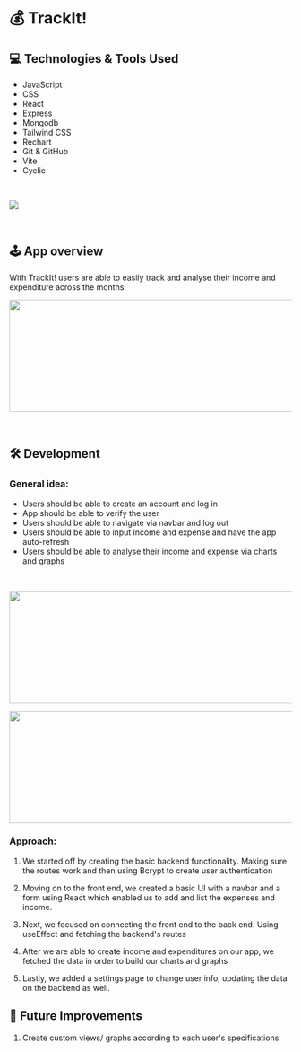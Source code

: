 # 💰 TrackIt!

## 💻 Technologies & Tools Used
- JavaScript
- CSS
- React 
- Express
- Mongodb
- Tailwind CSS 
- Rechart
- Git & GitHub
- Vite 
- Cyclic 

<br>

![](https://skills.thijs.gg/icons?i=js,css,react,express,mongodb,tailwind,git,github,vite)

<br>

## 🕹 App overview 
With TrackIt! users are able to easily track and analyse their income and expenditure across the months. 

<p align="center">
  <img width="600" height="200" src="https://github.com/jabs142/track-it/blob/main/apps/client/src/images/homepage.png?raw=true">
</p>


<br>

## 🛠 Development 

### General idea:
* Users should be able to create an account and log in 
* App should be able to verify the user
* Users should be able to navigate via navbar and log out
* Users should be able to input income and expense and have the app auto-refresh
* Users should be able to analyse their income and expense via charts and graphs
<br> 

<p align="center">
  <img width="600" height="200" src="https://github.com/jabs142/track-it/blob/main/apps/client/src/images/overview.png?raw=true">
</p>

<p align="center">
  <img width="600" height="200" src="https://github.com/jabs142/track-it/blob/main/apps/client/src/images/overview.png?raw=true">
</p>

### Approach:

1. We started off by creating the basic backend functionality. Making sure the routes work and then using Bcrypt to create user authentication 

2. Moving on to the front end, we created a basic UI with a navbar and a form using React which enabled us to add and list the expenses and income.

3. Next, we focused on connecting the front end to the back end. Using useEffect and fetching the backend's routes

4. After we are able to create income and expenditures on our app, we fetched the data in order to build our charts and graphs

5. Lastly, we added a settings page to change user info, updating the data on the backend as well. 



## 🎈 Future Improvements
<ol>
    <li> Create custom views/ graphs according to each user's specifications </li>
</ol>